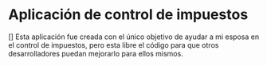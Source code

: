 # Aplicación de control de impuestos

[] Esta aplicación fue creada con el único objetivo de ayudar a mi esposa en el control de impuestos, pero esta libre el código para que otros desarrolladores puedan mejorarlo para ellos mismos.
